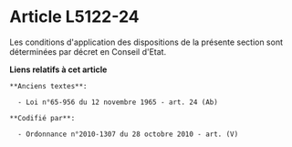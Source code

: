 # Article L5122-24

Les conditions d'application des dispositions de la présente section sont déterminées par décret en Conseil d'Etat.

**Liens relatifs à cet article**

	**Anciens textes**:

	  - Loi n°65-956 du 12 novembre 1965 - art. 24 (Ab)

	**Codifié par**:

	  - Ordonnance n°2010-1307 du 28 octobre 2010 - art. (V)
